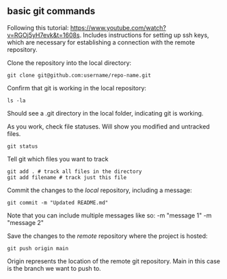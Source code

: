 ## basic git commands

Following this tutorial: https://www.youtube.com/watch?v=RGOj5yH7evk&t=1608s. Includes instructions for setting up ssh keys, which are necessary for establishing a connection with the remote repository. 

Clone the repository into the local directory:
``` 
git clone git@github.com:username/repo-name.git
```

Confirm that git is working in the local repository:
```
ls -la
```
Should see a .git directory in the local folder, indicating git is working.

As you work, check file statuses. Will show you modified and untracked files.
```
git status
```

Tell git which files you want to track
```
git add . # track all files in the directory
git add filename # track just this file
```

Commit the changes to the _local_ repository, including a message:
```
git commit -m "Updated README.md"
```
Note that you can include multiple messages like so: -m "message 1" -m "message 2"

Save the changes to the _remote_ repository where the project is hosted:
``` 
git push origin main
```
Origin represents the location of the remote git repository. Main in this case is the branch we want to push to.
